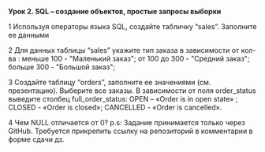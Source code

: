 **Урок 2. SQL – создание объектов, простые запросы выборки**

1 Используя операторы языка SQL, создайте табличку “sales”. Заполните ее данными

2 Для данных таблицы “sales” укажите тип заказа в зависимости от кол-ва : меньше 100 - "Маленький заказ"; от 100 до 300 - "Средний заказ"; больше 300 - "Большой заказ";

3 Создайте таблицу “orders”, заполните ее значениями (см. презентацию). Выберите все заказы. В зависимости от поля order_status выведите столбец full_order_status: OPEN – «Order is in open state» ; CLOSED - «Order is closed»; CANCELLED - «Order is cancelled».

4 Чем NULL отличается от 0?
p.s: Задание принимается только через GitHub. Требуется прикрепить ссылку на репозиторий в комментарии в форме сдачи дз.

